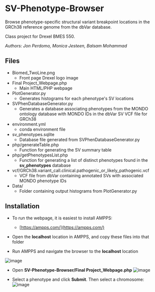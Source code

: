 # SV-Phenotype-Browser
Browse phenotype-specific structural variant breakpoint locations in the GRCh38 reference genome from the dbVar database.

Class project for Drexel BMES 550.

*Authors: Jon Perdomo, Monica Jesteen, Balsam Mohammad*

## Files
- Biomed_TwoLine.png
  - Front page Drexel logo image
- Final Project_Webpage.php
  - Main HTML/PHP webpage
- PlotGenerator.py
  - Generates histograms for each phenotype's SV locations
- SVPhenDatabaseGenerator.py
  - Generates a database associating phenotypes from the MONDO ontology database with MONDO IDs in the dbVar SV VCF file for GRCh38
- environment.yml
  - conda environment file
- sv_phenotypes.sqlite
  - Database file generated from SVPhenDatabaseGenerator.py
- php/generateTable.php
  - Function for generating the SV summary table
- php/getPhenotypesList.php
  - Function for generating a list of distinct phenotypes found in the **sv_phenotypes** database
- vcf/GRCh38.variant_call.clinical.pathogenic_or_likely_pathogenic.vcf
  - VCF file from dbVar containing annotated SVs with associated MONDO phenotype IDs
- Data/
  - Folder containing output histograms from PlotGenerator.py

## Installation
- To run the webpage, it is easiest to install AMPPS:
  - [https://ampps.com/](https://ampps.com/)

- Open the **localhost** location in AMPPS, and copy these files into that folder

- Run AMPPS and navigate the browser to the **localhost** location

![image](https://user-images.githubusercontent.com/14855676/206320973-2a755540-63b0-4cf3-8cc8-6dd602559fa3.png)

- Open **SV-Phenotype-Browser/Final Project_Webpage.php**
![image](https://user-images.githubusercontent.com/14855676/206321178-21ef17c7-6d08-47ae-b29d-ddaaaeb58a25.png)

- Select a phenotype and click **Submit**. Then select a chromosome:
![image](https://user-images.githubusercontent.com/14855676/206321537-8c2ef926-0640-4720-9909-664aacc03f0b.png)

